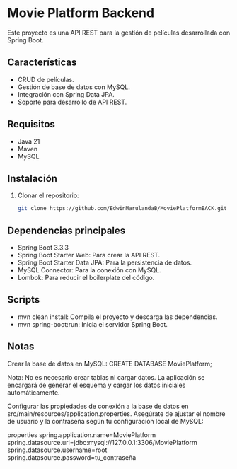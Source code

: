 # Movie Platform Backend

Este proyecto es una API REST para la gestión de películas desarrollada con Spring Boot.

## Características

- CRUD de películas.
- Gestión de base de datos con MySQL.
- Integración con Spring Data JPA.
- Soporte para desarrollo de API REST.

## Requisitos

- Java 21
- Maven
- MySQL

## Instalación

1. Clonar el repositorio:
   ```bash
   git clone https://github.com/EdwinMarulandaB/MoviePlatformBACK.git

## Dependencias principales
- Spring Boot 3.3.3
- Spring Boot Starter Web: Para crear la API REST.
- Spring Boot Starter Data JPA: Para la persistencia de datos.
- MySQL Connector: Para la conexión con MySQL.
- Lombok: Para reducir el boilerplate del código.
  
## Scripts
- mvn clean install: Compila el proyecto y descarga las dependencias.
- mvn spring-boot:run: Inicia el servidor Spring Boot.

## Notas
Crear la base de datos en MySQL:
CREATE DATABASE MoviePlatform;

Nota: No es necesario crear tablas ni cargar datos. La aplicación se encargará de generar el esquema y cargar los datos iniciales automáticamente.

Configurar las propiedades de conexión a la base de datos en src/main/resources/application.properties. Asegúrate de ajustar el nombre de usuario y la contraseña según tu configuración local de MySQL:

properties
spring.application.name=MoviePlatform
spring.datasource.url=jdbc:mysql://127.0.0.1:3306/MoviePlatform
spring.datasource.username=root
spring.datasource.password=tu_contraseña
  

